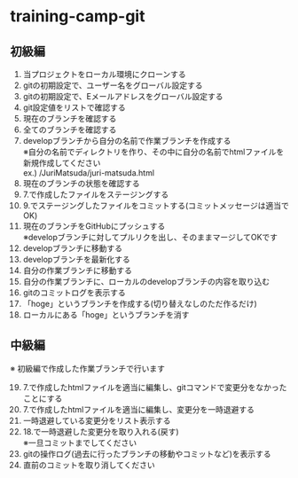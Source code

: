 # training-camp-git

## 初級編
1. 当プロジェクトをローカル環境にクローンする
2. gitの初期設定で、ユーザー名をグローバル設定する
3. gitの初期設定で、Eメールアドレスをグローバル設定する
4. git設定値をリストで確認する
5. 現在のブランチを確認する
6. 全てのブランチを確認する
7. developブランチから自分の名前で作業ブランチを作成する<br>※自分の名前でディレクトリを作り、その中に自分の名前でhtmlファイルを新規作成してください<br>ex.) /JuriMatsuda/juri-matsuda.html
8. 現在のブランチの状態を確認する
9. 7.で作成したファイルをステージングする
10. 9.でステージングしたファイルをコミットする(コミットメッセージは適当でOK)
11. 現在のブランチをGitHubにプッシュする<br>※developブランチに対してプルリクを出し、そのままマージしてOKです
12. developブランチに移動する
13. developブランチを最新化する
14. 自分の作業ブランチに移動する
15. 自分の作業ブランチに、ローカルのdevelopブランチの内容を取り込む
16. gitのコミットログを表示する
17. 「hoge」というブランチを作成する(切り替えなしのただ作るだけ)
18. ローカルにある「hoge」というブランチを消す

## 中級編
※ 初級編で作成した作業ブランチで行います

19. 7.で作成したhtmlファイルを適当に編集し、gitコマンドで変更分をなかったことにする
20. 7.で作成したhtmlファイルを適当に編集し、変更分を一時退避する
21. 一時退避している変更分をリスト表示する
22. 18.で一時退避した変更分を取り入れる(戻す)<br>※一旦コミットまでしてください
23. gitの操作ログ(過去に行ったブランチの移動やコミットなど)を表示する
24. 直前のコミットを取り消してください